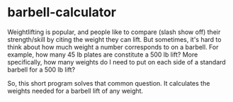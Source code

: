 # barbell-calculator

Weightlifting is popular, and people like to compare (slash show off) their strength/skill by citing the weight they can lift.
But sometimes, it's hard to think about how much weight a number corresponds to on a barbell.
For example, how many 45 lb plates are constitute a 500 lb lift?
More specifically, how many weights do I need to put on each side of a standard barbell for a 500 lb lift?

So, this short program solves that common question.
It calculates the weights needed for a barbell lift of any weight.
